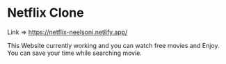 # Netflix Clone

Link => https://netflix-neelsoni.netlify.app/

This Website currently working and you can watch free movies and Enjoy. You can save your time while searching movie.
